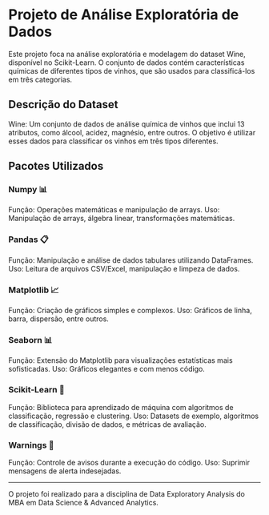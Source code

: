 # Projeto de Análise Exploratória de Dados
Este projeto foca na análise exploratória e modelagem do dataset Wine, disponível no Scikit-Learn. O conjunto de dados contém características químicas de diferentes tipos de vinhos, que são usados para classificá-los em três categorias.

## Descrição do Dataset
Wine: Um conjunto de dados de análise química de vinhos que inclui 13 atributos, como álcool, acidez, magnésio, entre outros. O objetivo é utilizar esses dados para classificar os vinhos em três tipos diferentes.

## Pacotes Utilizados
### Numpy 📊
  Função: Operações matemáticas e manipulação de arrays.
  Uso: Manipulação de arrays, álgebra linear, transformações matemáticas.

### Pandas 📋
  Função: Manipulação e análise de dados tabulares utilizando DataFrames.
  Uso: Leitura de arquivos CSV/Excel, manipulação e limpeza de dados.

### Matplotlib 📈
  Função: Criação de gráficos simples e complexos.
  Uso: Gráficos de linha, barra, dispersão, entre outros.

### Seaborn 📊
  Função: Extensão do Matplotlib para visualizações estatísticas mais sofisticadas.
  Uso: Gráficos elegantes e com menos código.

### Scikit-Learn 🧠
  Função: Biblioteca para aprendizado de máquina com algoritmos de classificação, regressão e clustering.
  Uso: Datasets de exemplo, algoritmos de classificação, divisão de dados, e métricas de avaliação.

### Warnings 🚫
  Função: Controle de avisos durante a execução do código.
  Uso: Suprimir mensagens de alerta indesejadas.<hr>

O projeto foi realizado para a disciplina de Data Exploratory Analysis do MBA em Data Science & Advanced Analytics.
